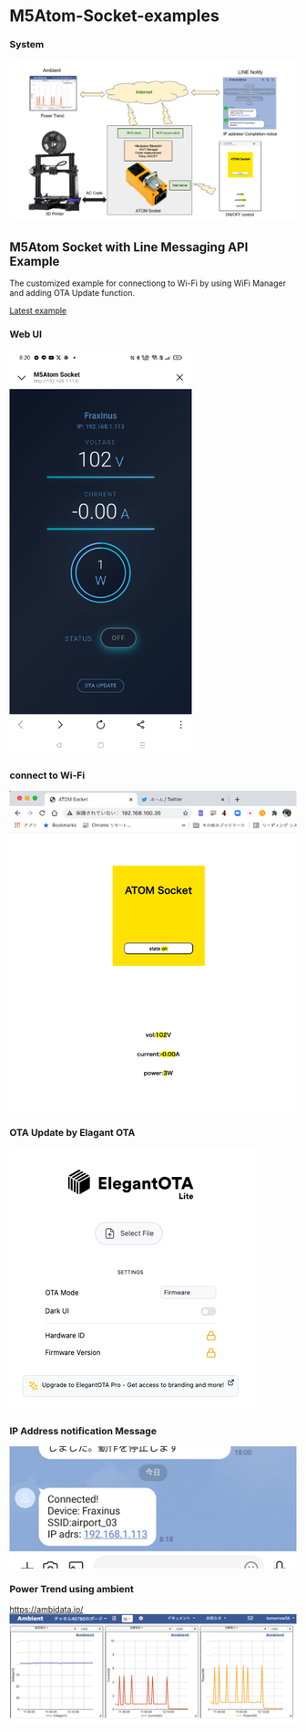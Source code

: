 # M5Atom-Socket-examples

### System

![SYSTEM](img/system.PNG)

## M5Atom Socket with Line Messaging API Example
The customized example for connectiong to Wi-Fi by using WiFi Manager and adding OTA Update function.

[Latest example](/M5Atom_Socket_LineMessagingAPI)

### Web UI

<img src="img/WebUI.jpeg" width="320">

### connect to Wi-Fi

![connect to Wi-Fi router](img/ATOM-Wifi.png)

### OTA Update by Elagant OTA

![OTA connection](img/OTA_update.png)

### IP Address notification Message

![LINE message](img/LineMessage.jpg)

### Power Trend using ambient

https://ambidata.io/
![Ambient](img/ambient.png)
